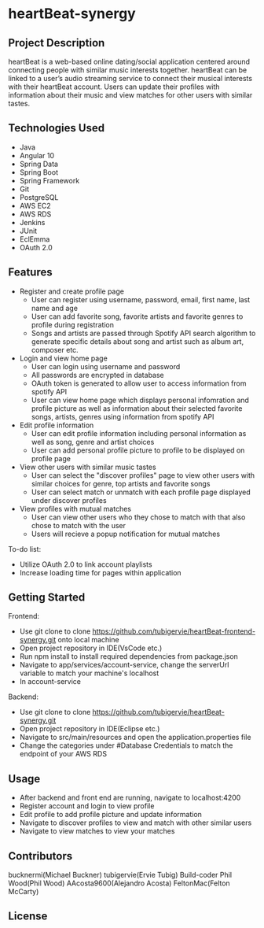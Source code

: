 # heartBeat-synergy

## Project Description

heartBeat is a web-based online dating/social application centered around connecting people with similar music interests together. heartBeat can be linked to a user’s audio streaming service to connect their musical interests with their heartBeat account. Users can update their profiles with information about their music and view matches for other users with similar tastes.

## Technologies Used

* Java
* Angular 10
* Spring Data
* Spring Boot
* Spring Framework
* Git
* PostgreSQL
* AWS EC2
* AWS RDS
* Jenkins
* JUnit
* EclEmma
* OAuth 2.0

## Features

* Register and create profile page
  *  User can register using username, password, email, first name, last name and age
  *  User can add favorite song, favorite artists and favorite genres to profile during registration
  *  Songs and artists are passed through Spotify API search algorithm to generate specific details about song and artist such as album art, composer etc.
* Login and view home page  
  *  User can login using username and password 
  *  All passwords are encrypted in database
  *  OAuth token is generated to allow user to access information from spotify API
  *  User can view home page which displays personal infomration and profile picture as well as information about their selected favorite songs, artists, genres using information from spotify API
* Edit profile information
  *  User can edit profile information including personal information as well as song, genre and artist choices 
  *  User can add personal profile picture to profile to be displayed on profile page
* View other users with similar music tastes
  *  User can select the "discover profiles" page to view other users with similar choices for genre, top artists and favorite songs 
  *  User can select match or unmatch with each profile page displayed under discover profiles
* View profiles with mutual matches
  *  User can view other users who they chose to match with that also chose to match with the user 
  *  Users will recieve a popup notification for mutual matches
  


To-do list:
* Utilize OAuth 2.0 to link account playlists
* Increase loading time for pages within application

## Getting Started
   
Frontend:
 * Use git clone to clone https://github.com/tubigervie/heartBeat-frontend-synergy.git onto local machine
 * Open project repository in IDE(VsCode etc.)
 * Run npm install to install required dependencies from package.json
 * Navigate to app/services/account-service, change the serverUrl variable to match your machine's localhost
 * In account-service

Backend:
 * Use git clone to clone https://github.com/tubigervie/heartBeat-synergy.git   
 * Open project repository in IDE(Eclipse etc.)
 * Navigate to src/main/resources and open the application.properties file
 * Change the categories under #Database Credentials to match the endpoint of your AWS RDS


## Usage
* After backend and front end are running, navigate to localhost:4200
* Register account and login to view profile
* Edit profile to add profile picture and update information
* Navigate to discover profiles to view and match with other similar users
* Navigate to view matches to view your matches


## Contributors
bucknermi(Michael Buckner)
tubigervie(Ervie Tubig)
Build-coder Phil Wood(Phil Wood)
AAcosta9600(Alejandro Acosta)
FeltonMac(Felton McCarty)

## License

